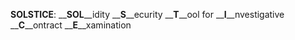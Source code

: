 **SOLSTICE**: __**SOL**__idity __**S**__ecurity __**T**__ool for __**I**__nvestigative __**C**__ontract __**E**__xamination


